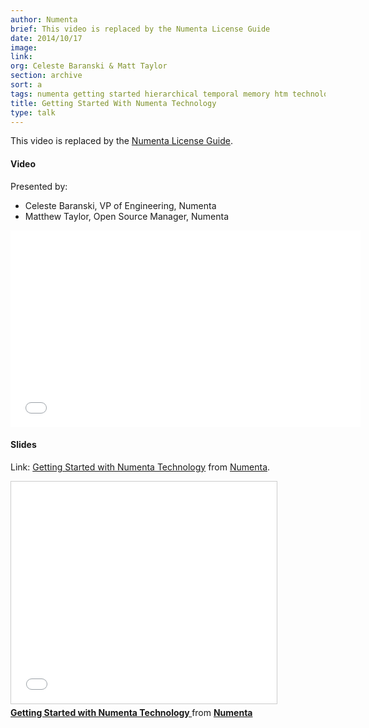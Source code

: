 ```yaml
---
author: Numenta
brief: This video is replaced by the Numenta License Guide
date: 2014/10/17
image:
link:
org: Celeste Baranski & Matt Taylor
section: archive
sort: a
tags: numenta getting started hierarchical temporal memory htm technology nupic
title: Getting Started With Numenta Technology
type: talk
---
```


This video is replaced by the
[Numenta License Guide](/assets/pdf/apps/licensing-guide.pdf).

#### Video

Presented by:
* Celeste Baranski, VP of Engineering, Numenta
* Matthew Taylor, Open Source Manager, Numenta

<div class="video-container media-border">
  <iframe width="560" height="315" src="//www.youtube.com/embed/5HD9NnXpRus" frameborder="0" allowfullscreen></iframe>
</div>

#### Slides

Link: [Getting Started with Numenta Technology](http://www.slideshare.net/numenta/getting-started-with-numenta-technology)
from [Numenta](//www.slideshare.net/numenta).

<div class="video-container media-border">
  <iframe src="//www.slideshare.net/slideshow/embed_code/45034781" width="425" height="355" frameborder="0" marginwidth="0" marginheight="0" scrolling="no" style="border:1px solid #CCC; border-width:1px; margin-bottom:5px; max-width: 100%;" allowfullscreen> </iframe> <div style="margin-bottom:5px"> <strong> <a href="//www.slideshare.net/numenta/getting-started-with-numenta-technology" title="Getting Started with Numenta Technology " target="_blank">Getting Started with Numenta Technology </a> </strong> from <strong><a href="//www.slideshare.net/numenta" target="_blank">Numenta</a></strong> </div>
</div>

